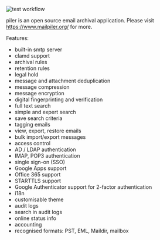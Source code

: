 ![test workflow](https://github.com/jsuto/piler/actions/workflows/test.yaml/badge.svg)

piler is an open source email archival application. Please visit https://www.mailpiler.org/ for more.

Features:

- built-in smtp server
- clamd support
- archival rules
- retention rules
- legal hold
- message and attachment deduplication
- message compression
- message encryption
- digital fingerprinting and verification
- full text search
- simple and expert search
- save search criteria
- tagging emails
- view, export, restore emails
- bulk import/export messages
- access control
- AD / LDAP authentication
- IMAP, POP3 authentication
- single sign-on (SSO)
- Google Apps support
- Office 365 support
- STARTTLS support
- Google Authenticator support for 2-factor authentication
- i18n
- customisable theme
- audit logs
- search in audit logs
- online status info
- accounting
- recognised formats: PST, EML, Maildir, mailbox
